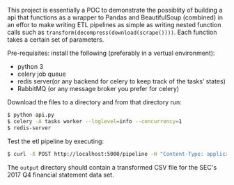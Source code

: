 This project is essentially a POC to demonstrate the possiblity of building a api that functions as a wrapper to Pandas and BeautifulSoup (combined) in an effor to make writing ETL pipelines as simple as writing nested function calls such as `transform(decompress(download(scrape())))`. Each function takes a certain set of parameters.

Pre-requisites:
install the following (preferably in a vertual environment):
  * python 3
  * celery job queue
  * redis server(or any backend for celery to keep track of the tasks’ states)
  * RabbitMQ (or any message broker you prefer for celery)

Download the files to a directory and from that directory run:
```sh
$ python api.py
$ celery -A tasks worker --loglevel=info --concurrency=1
$ redis-server
```

Test the etl pipeline by executing:
```sh
$ curl -X POST http://localhost:5000/pipeline -H "Content-Type: application/json" -d @test-pipeline.json
```

The `output` directory should contain a transformed CSV file for the SEC's 2017 Q4 financial statement data set.
